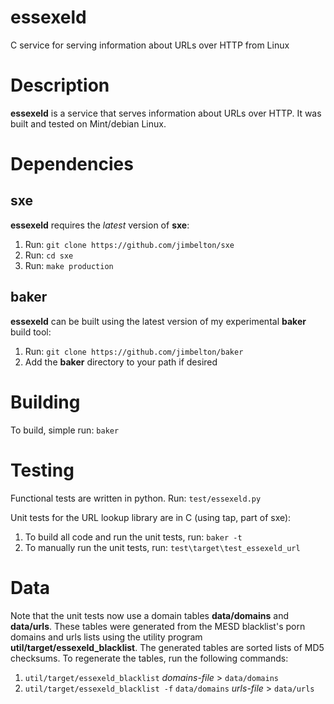 essexeld
========

C service for serving information about URLs over HTTP from Linux

Description
===========

**essexeld** is a service that serves information about URLs over HTTP. It was built and tested on Mint/debian Linux.

Dependencies
============

sxe
---

**essexeld** requires the *latest* version of **sxe**:

  1. Run: `git clone https://github.com/jimbelton/sxe`
  2. Run: `cd sxe`
  3. Run: `make production`

baker
-----

**essexeld** can be built using the latest version of my experimental **baker** 
build tool:
  1. Run:  `git clone https://github.com/jimbelton/baker`
  2. Add the **baker** directory to your path if desired

Building
========

To build, simple run: `baker`

Testing
=======

Functional tests are written in python. Run: `test/essexeld.py`

Unit tests for the URL lookup library are in C (using tap, part of sxe):
  1. To build all code and run the unit tests, run: `baker -t`
  2. To manually run the unit tests, run: `test\target\test_essexeld_url`

Data
====

Note that the unit tests now use a domain tables **data/domains** and **data/urls**. These tables were
generated from the MESD blacklist's porn domains and urls lists using the utility program
**util/target/essexeld_blacklist**. The generated tables are sorted lists of MD5
checksums. To regenerate the tables, run the following commands:
  1. `util/target/essexeld_blacklist` *domains-file* > `data/domains`
  2. `util/target/essexeld_blacklist -f` `data/domains` *urls-file* > `data/urls`